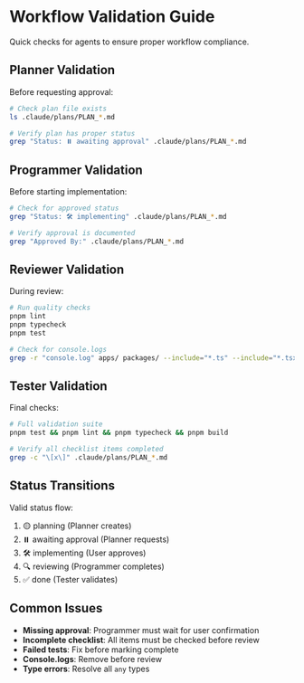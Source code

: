 # Workflow Validation Guide

Quick checks for agents to ensure proper workflow compliance.

## Planner Validation

Before requesting approval:
```bash
# Check plan file exists
ls .claude/plans/PLAN_*.md

# Verify plan has proper status
grep "Status: ⏸️ awaiting approval" .claude/plans/PLAN_*.md
```

## Programmer Validation

Before starting implementation:
```bash
# Check for approved status
grep "Status: 🛠 implementing" .claude/plans/PLAN_*.md

# Verify approval is documented
grep "Approved By:" .claude/plans/PLAN_*.md
```

## Reviewer Validation

During review:
```bash
# Run quality checks
pnpm lint
pnpm typecheck
pnpm test

# Check for console.logs
grep -r "console.log" apps/ packages/ --include="*.ts" --include="*.tsx"
```

## Tester Validation

Final checks:
```bash
# Full validation suite
pnpm test && pnpm lint && pnpm typecheck && pnpm build

# Verify all checklist items completed
grep -c "\[x\]" .claude/plans/PLAN_*.md
```

## Status Transitions

Valid status flow:
1. 🟡 planning (Planner creates)
2. ⏸️ awaiting approval (Planner requests)
3. 🛠 implementing (User approves)
4. 🔍 reviewing (Programmer completes)
5. ✅ done (Tester validates)

## Common Issues

- **Missing approval**: Programmer must wait for user confirmation
- **Incomplete checklist**: All items must be checked before review
- **Failed tests**: Fix before marking complete
- **Console.logs**: Remove before review
- **Type errors**: Resolve all `any` types